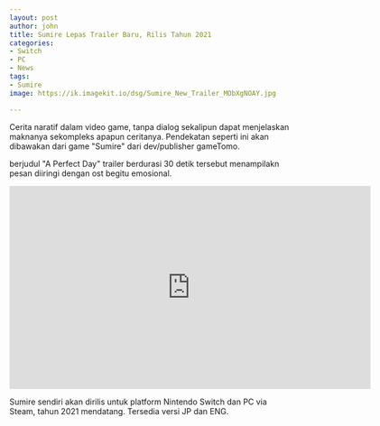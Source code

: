 ```yaml
---
layout: post
author: john
title: Sumire Lepas Trailer Baru, Rilis Tahun 2021
categories:
- Switch
- PC
- News
tags:
- Sumire
image: https://ik.imagekit.io/dsg/Sumire_New_Trailer_MObXgNOAY.jpg

---
```

Cerita naratif dalam video game, tanpa dialog sekalipun dapat menjelaskan maknanya sekompleks apapun ceritanya. Pendekatan seperti ini akan dibawakan dari game "Sumire" dari dev/publisher gameTomo.

berjudul "A Perfect Day" trailer berdurasi 30 detik tersebut menampilakn pesan diiringi dengan ost begitu emosional.

<div class="embed-responsive embed-responsive-16by9"><iframe width="640" height="360" src="https://www.youtube.com/embed/60VWf-Jpqu8" frameborder="0" allow="accelerometer; autoplay; clipboard-write; encrypted-media; gyroscope; picture-in-picture" allowfullscreen></div></iframe>

Sumire sendiri akan dirilis untuk platform Nintendo Switch dan PC via Steam, tahun 2021 mendatang. Tersedia versi JP dan ENG.